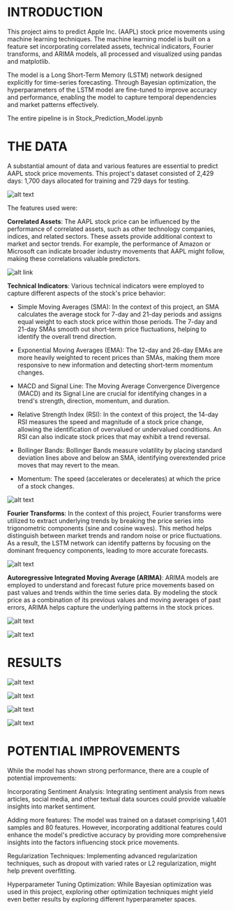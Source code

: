 # INTRODUCTION

This project aims to predict Apple Inc. (AAPL) stock price movements using machine learning techniques. The machine learning model is built on a feature set incorporating correlated assets, technical indicators, Fourier transforms, and ARIMA models, all processed and visualized using pandas and matplotlib.

The model is a Long Short-Term Memory (LSTM) network designed explicitly for time-series forecasting. Through Bayesian optimization, the hyperparameters of the LSTM model are fine-tuned to improve accuracy and performance, enabling the model to capture temporal dependencies and market patterns effectively.

The entire pipeline is in Stock_Prediction_Model.ipynb

# THE DATA

A substantial amount of data and various features are essential to predict AAPL stock price movements. This project's dataset consisted of 2,429 days: 1,700 days allocated for training and 729 days for testing.

![alt text](https://github.com/nickmvega/Stock-Price-Prediction-using-LSTM-Networks-and-Bayesian-Optimization/blob/b2f23327fb3a0c7a0e2e351d10954a880894fc0c/Train%3ATest%20Split.png)

The features used were:

**Correlated Assets**: The AAPL stock price can be influenced by the performance of correlated assets, such as other technology companies, indices, and related sectors. These assets provide additional context to market and sector trends. For example, the performance of Amazon or Microsoft can indicate broader industry movements that AAPL might follow, making these correlations valuable predictors.

![alt link](https://github.com/nickmvega/Stock-Price-Prediction-using-LSTM-Networks-and-Bayesian-Optimization/blob/a54806bf9b0d0ac0121047dc6240fe6a7b19f619/Top%205%20Assets%20.png)

**Technical Indicators**: Various technical indicators were employed to capture different aspects of the stock's price behavior:

- Simple Moving Averages (SMA): In the context of this project, an SMA calculates the average stock for 7-day and 21-day periods and assigns equal weight to each stock price within those periods. The 7-day and 21-day SMAs smooth out short-term price fluctuations, helping to identify the overall trend direction.

- Exponential Moving Averages (EMA): The 12-day and 26-day EMAs are more heavily weighted to recent prices than SMAs, making them more responsive to new information and detecting short-term momentum changes.

- MACD and Signal Line: The Moving Average Convergence Divergence (MACD) and its Signal Line are crucial for identifying changes in a trend's strength, direction, momentum, and duration.

- Relative Strength Index (RSI): In the context of this project, the 14-day RSI measures the speed and magnitude of a stock price change, allowing the identification of overvalued or undervalued conditions. An RSI can also indicate stock prices that may exhibit a trend reversal. 

- Bollinger Bands: Bollinger Bands measure volatility by placing standard deviation lines above and below an SMA, identifying overextended price moves that may revert to the mean.

- Momentum: The speed (accelerates or decelerates) at which the price of a stock changes. 

![alt text](https://github.com/nickmvega/Stock-Price-Prediction-using-LSTM-Networks-and-Bayesian-Optimization/blob/4dfda22666bd982e2916f08585fb00a52bebfda4/Technical%20Indicators%20.png)

**Fourier Transforms**: In the context of this project, Fourier transforms were utilized to extract underlying trends by breaking the price series into trigonometric components (sine and cosine waves). This method helps distinguish between market trends and random noise or price fluctuations. As a result, the LSTM network can identify patterns by focusing on the dominant frequency components, leading to more accurate forecasts.

![alt text](https://github.com/nickmvega/Stock-Price-Prediction-using-LSTM-Networks-and-Bayesian-Optimization/blob/4dfda22666bd982e2916f08585fb00a52bebfda4/Fourier%20Transforms.png)

**Autoregressive Integrated Moving Average (ARIMA)**: ARIMA models are employed to understand and forecast future price movements based on past values and trends within the time series data. By modeling the stock price as a combination of its previous values and moving averages of past errors, ARIMA helps capture the underlying patterns in the stock prices.

![alt text](https://github.com/nickmvega/Stock-Price-Prediction-using-LSTM-Networks-and-Bayesian-Optimization/blob/4dfda22666bd982e2916f08585fb00a52bebfda4/ARIMA%20autocorrelation.png)

![alt text](https://github.com/nickmvega/Stock-Price-Prediction-using-LSTM-Networks-and-Bayesian-Optimization/blob/4dfda22666bd982e2916f08585fb00a52bebfda4/ARIMA.png)

# RESULTS

![alt text](https://github.com/nickmvega/Stock-Price-Prediction-using-LSTM-Networks-and-Bayesian-Optimization/blob/4dfda22666bd982e2916f08585fb00a52bebfda4/Epoch%2050.png)

![alt text](https://github.com/nickmvega/Stock-Price-Prediction-using-LSTM-Networks-and-Bayesian-Optimization/blob/4dfda22666bd982e2916f08585fb00a52bebfda4/Epoch%20100.png)

![alt text](https://github.com/nickmvega/Stock-Price-Prediction-using-LSTM-Networks-and-Bayesian-Optimization/blob/4dfda22666bd982e2916f08585fb00a52bebfda4/Epoch%20150.png)

![alt text](https://github.com/nickmvega/Stock-Price-Prediction-using-LSTM-Networks-and-Bayesian-Optimization/blob/22ab27ef12ef4a40afa6546dfd348ff1edeb7981/Apple%20Predictions.png)

# POTENTIAL IMPROVEMENTS

While the model has shown strong performance, there are a couple of potential improvements:

Incorporating Sentiment Analysis: Integrating sentiment analysis from news articles, social media, and other textual data sources could provide valuable insights into market sentiment. 

Adding more features: The model was trained on a dataset comprising 1,401 samples and 80 features. However, incorporating additional features could enhance the model's predictive accuracy by providing more comprehensive insights into the factors influencing stock price movements.

Regularization Techniques: Implementing advanced regularization techniques, such as dropout with varied rates or L2 regularization, might help prevent overfitting.

Hyperparameter Tuning Optimization: While Bayesian optimization was used in this project, exploring other optimization techniques might yield even better results by exploring different hyperparameter spaces.
